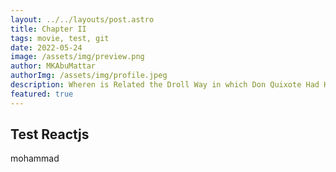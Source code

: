 ```yaml
---
layout: ../../layouts/post.astro
title: Chapter II
tags: movie, test, git
date: 2022-05-24
image: /assets/img/preview.png
author: MKAbuMattar
authorImg: /assets/img/profile.jpeg
description: Wheren is Related the Droll Way in which Don Quixote Had Himself Dubbed a Knight
featured: true
---
```


## Test Reactjs

mohammad
